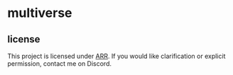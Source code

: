 # multiverse

## license
This project is licensed under [ARR](LICENSE). If you would like clarification or explicit permission, contact me on Discord.
